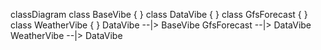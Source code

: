 <script src="https://cdn.jsdelivr.net/npm/mermaid/dist/mermaid.min.js"></script>
<div class="mermaid">

classDiagram
  class BaseVibe {
  }
  class DataVibe {
  }
  class GfsForecast {
  }
  class WeatherVibe {
  }
  DataVibe --|> BaseVibe
  GfsForecast --|> DataVibe
  WeatherVibe --|> DataVibe


</div>